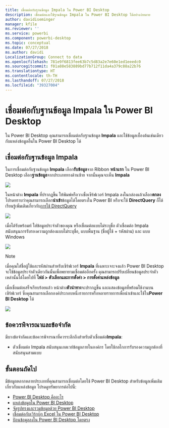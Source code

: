 ```yaml
---
title: เชื่อมต่อกับฐานข้อมูล Impala ใน Power BI Desktop
description: เชื่อมต่อและใช้ฐานข้อมูล Impala ใน Power BI Desktop ได้อย่างง่ายดาย
author: davidiseminger
manager: kfile
ms.reviewer: ''
ms.service: powerbi
ms.component: powerbi-desktop
ms.topic: conceptual
ms.date: 07/27/2018
ms.author: davidi
LocalizationGroup: Connect to data
ms.openlocfilehash: 781e9f6813fee63b7c5d83a2e7e60e1ed1eeedc0
ms.sourcegitcommit: f01a88e583889bd77b712f11da4a379c88a22b76
ms.translationtype: HT
ms.contentlocale: th-TH
ms.lasthandoff: 07/27/2018
ms.locfileid: "39327004"
---
```

# <a name="connect-to-an-impala-database-in-power-bi-desktop"></a>เชื่อมต่อกับฐานข้อมูล Impala ใน Power BI Desktop
ใน Power BI Desktop คุณสามารถเชื่อมต่อกับฐานข้อมูล **Impala** และใช้ข้อมูลเบื้องต้นเช่นเดียวกับแหล่งข้อมูลอื่นใน Power BI Desktop ได้

## <a name="connect-to-an-impala-database"></a>เชื่อมต่อกับฐานข้อมูล Impala
ในการเชื่อมต่อกับฐานข้อมูล **Impala** เลือก**รับข้อมูล**จาก Ribbon **หน้าแรก** ใน Power BI Desktop เลือก**ฐานข้อมูล**จากประเภททางด้านซ้าย จากนั้นคุณจะเห็น **Impala**

![](media/desktop-connect-impala/connect_impala_2.png)

ในหน้าต่าง **Impala** ที่ปรากฏขึ้น ให้พิมพ์หรือวางชื่อเซิร์ฟเวอร์ Impala ลงในกล่องแล้วเลือก**ตกลง** โปรดทราบว่าคุณสามารถเลือก**นำเข้า**ข้อมูลได้โดยตรงใน Power BI หรือจะใช้ **DirectQuery** ก็ได้ เรียนรู้เพิ่มเติมเกี่ยวกับ[การใช้ DirectQuery](desktop-use-directquery.md)

![](media/desktop-connect-impala/connect_impala_3a.png)

เมื่อได้รับพร้อมท์ ใส่ข้อมูลประจำตัวของคุณ หรือเชื่อมต่อแบบไม่ระบุชื่อ ตัวเชื่อมต่อ Impala สนับสนุนการรับรองความถูกต้องแบบไม่ระบุชื่อ, แบบพื้นฐาน (ชื่อผู้ใช้ + รหัสผ่าน) และ แบบ Windows

![](media/desktop-connect-impala/connect_impala_4.png)

> [!NOTE]
> เมื่อคุณใส่ชื่อผู้ใช้และรหัสผ่านสำหรับเซิร์ฟเวอร์ **Impala** ที่เฉพาะเจาะจงแล้ว Power BI Desktop จะใช้ข้อมูลประจำตัวเดียวกันนั้นเพื่อพยายามเชื่อมต่ออีกครั้ง คุณสามารถปรับเปลี่ยนข้อมูลประจำตัวเหล่านั้นได้โดยไปที่ **ไฟล์ > ตัวเลือกและการตั้งค่า > การตั้งค่าแหล่งข้อมูล**
> 
> 

เมื่อเชื่อมต่อเสร็จเรียบร้อยแล้ว หน้าต่าง**ตัวนำทาง**จะปรากฏขึ้น และแสดงข้อมูลที่พร้อมใช้งานบนเซิร์ฟเวอร์ ซึ่งคุณสามารถเลือกองค์ประกอบหนึ่งรายการหรือหลายรายการเพื่อนำเข้าและใช้ใน**Power BI Desktop** ได้

![](media/desktop-connect-impala/connect_impala_5.png)

## <a name="considerations-and-limitations"></a>ข้อควรพิจารณาและข้อจำกัด
มีบางข้อจำกัดและข้อควรพิจารณาที่ควรระลึกถึงสำหรับตัวเชื่อมต่อ**Impala**:

* ตัวเชื่อมต่อ Impala สนับสนุนเกตเวย์ข้อมูลภายในองค์กร โดยใช้กลไกการรับรองความถูกต้องที่สนับสนุนสามแบบ

## <a name="next-steps"></a>ขั้นตอนถัดไป
มีข้อมูลหลากหลายประเภทที่คุณสามารถเชื่อมต่อโดยใช้ Power BI Desktop สำหรับข้อมูลเพิ่มเติมเกี่ยวกับแหล่งข้อมูล โปรดดูทรัพยากรต่อไปนี้:

* [Power BI Desktop คืออะไร](desktop-what-is-desktop.md)
* [แหล่งข้อมูลใน Power BI Desktop](desktop-data-sources.md)
* [จัดรูปทรงและรวมข้อมูลด้วย Power BI Desktop](desktop-shape-and-combine-data.md)
* [เชื่อมต่อกับเวิร์กบุ๊ก Excel ใน Power BI Desktop](desktop-connect-excel.md)   
* [ป้อนข้อมูลลงใน Power BI Desktop โดยตรง](desktop-enter-data-directly-into-desktop.md)   

